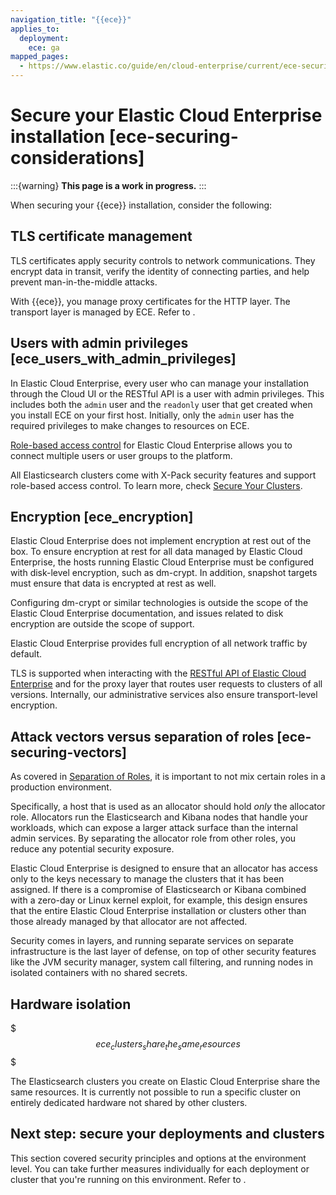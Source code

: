 ```yaml
---
navigation_title: "{{ece}}"
applies_to:
  deployment:
    ece: ga
mapped_pages:
  - https://www.elastic.co/guide/en/cloud-enterprise/current/ece-securing-considerations.html
---
```


# Secure your Elastic Cloud Enterprise installation [ece-securing-considerations]

:::{warning}
**This page is a work in progress.** 
:::


When securing your {{ece}} installation, consider the following:

## TLS certificate management 

TLS certificates apply security controls to network communications. They encrypt data in transit, verify the identity of connecting parties, and help prevent man-in-the-middle attacks.

With {{ece}}, you manage proxy certificates for the HTTP layer. The transport layer is managed by ECE. Refer to [](secure-your-elastic-cloud-enterprise-installation/manage-security-certificates.md).


## Users with admin privileges [ece_users_with_admin_privileges] 

In Elastic Cloud Enterprise, every user who can manage your installation through the Cloud UI or the RESTful API is a user with admin privileges. This includes both the `admin` user and the `readonly` user that get created when you install ECE on your first host. Initially, only the `admin` user has the required privileges to make changes to resources on ECE.

[Role-based access control](../users-roles/cloud-enterprise-orchestrator/manage-users-roles.md) for Elastic Cloud Enterprise allows you to connect multiple users or user groups to the platform.

All Elasticsearch clusters come with X-Pack security features and support role-based access control. To learn more, check [Secure Your Clusters](../users-roles/cluster-or-deployment-auth.md).


## Encryption [ece_encryption] 

Elastic Cloud Enterprise does not implement encryption at rest out of the box. To ensure encryption at rest for all data managed by Elastic Cloud Enterprise, the hosts running Elastic Cloud Enterprise must be configured with disk-level encryption, such as dm-crypt. In addition, snapshot targets must ensure that data is encrypted at rest as well.

Configuring dm-crypt or similar technologies is outside the scope of the Elastic Cloud Enterprise documentation, and issues related to disk encryption are outside the scope of support.

Elastic Cloud Enterprise provides full encryption of all network traffic by default.

TLS is supported when interacting with the [RESTful API of Elastic Cloud Enterprise](https://www.elastic.co/docs/api/doc/cloud-enterprise/) and for the proxy layer that routes user requests to clusters of all versions. Internally, our administrative services also ensure transport-level encryption.


## Attack vectors versus separation of roles [ece-securing-vectors] 

As covered in [Separation of Roles](../deploy/cloud-enterprise/ece-roles.md), it is important to not mix certain roles in a production environment.

Specifically, a host that is used as an allocator should hold *only* the allocator role. Allocators run the Elasticsearch and Kibana nodes that handle your workloads, which can expose a larger attack surface than the internal admin services. By separating the allocator role from other roles, you reduce any potential security exposure.

Elastic Cloud Enterprise is designed to ensure that an allocator has access only to the keys necessary to manage the clusters that it has been assigned. If there is a compromise of Elasticsearch or Kibana combined with a zero-day or Linux kernel exploit, for example, this design ensures that the entire Elastic Cloud Enterprise installation or clusters other than those already managed by that allocator are not affected.

Security comes in layers, and running separate services on separate infrastructure is the last layer of defense, on top of other security features like the JVM security manager, system call filtering, and running nodes in isolated containers with no shared secrets.

## Hardware isolation
$$$ece_clusters_share_the_same_resources$$$

The Elasticsearch clusters you create on Elastic Cloud Enterprise share the same resources. It is currently not possible to run a specific cluster on entirely dedicated hardware not shared by other clusters.


## Next step: secure your deployments and clusters

This section covered security principles and options at the environment level. You can take further measures individually for each deployment or cluster that you're running on this environment. Refer to [](secure-your-cluster-deployment.md).

